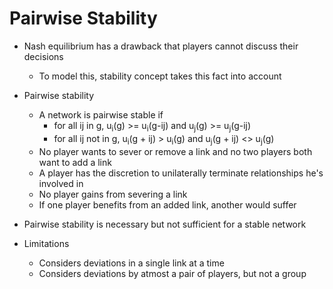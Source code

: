 # Pairwise Stability

- Nash equilibrium has a drawback that players cannot discuss their decisions   
  - To model this, stability concept takes this fact into account

- Pairwise stability
  - A network is pairwise stable if
    - for all ij in g, u<sub>i</sub>(g) >= u<sub>i</sub>(g-ij) and u<sub>j</sub>(g) >= u<sub>j</sub>(g-ij)
    - for all ij not in g, u<sub>i</sub>(g + ij) > u<sub>i</sub>(g) and u<sub>j</sub>(g + ij) <> u<sub>j</sub>(g)
  - No player wants to sever or remove a link and no two players both want to add a link
  - A player has the discretion to unilaterally terminate relationships he's involved in
  - No player gains from severing a link
  - If one player benefits from an added link, another would suffer

- Pairwise stability is necessary but not sufficient for a stable network

- Limitations
  - Considers deviations in a single link at a time
  - Considers deviations by atmost a pair of players, but not a group